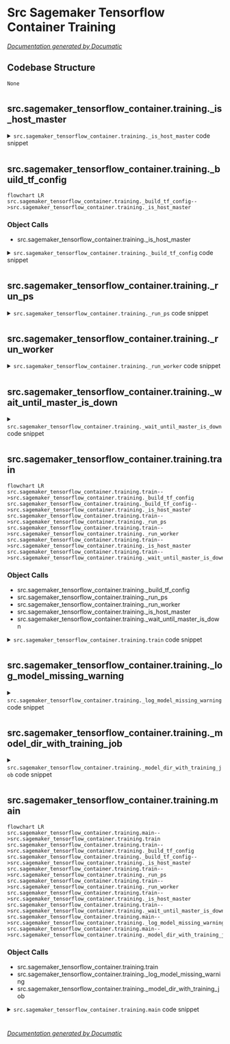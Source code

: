 # Src Sagemaker Tensorflow Container Training

[_Documentation generated by Documatic_](https://www.documatic.com)

<!---Documatic-section-Codebase Structure-start--->
## Codebase Structure

<!---Documatic-block-system_architecture-start--->
```mermaid
None
```
<!---Documatic-block-system_architecture-end--->

# #
<!---Documatic-section-Codebase Structure-end--->

<!---Documatic-section-src.sagemaker_tensorflow_container.training._is_host_master-start--->
## src.sagemaker_tensorflow_container.training._is_host_master

<!---Documatic-section-_is_host_master-start--->
<!---Documatic-block-src.sagemaker_tensorflow_container.training._is_host_master-start--->
<details>
	<summary><code>src.sagemaker_tensorflow_container.training._is_host_master</code> code snippet</summary>

```python
def _is_host_master(hosts, current_host):
    return current_host == hosts[0]
```
</details>
<!---Documatic-block-src.sagemaker_tensorflow_container.training._is_host_master-end--->
<!---Documatic-section-_is_host_master-end--->

# #
<!---Documatic-section-src.sagemaker_tensorflow_container.training._is_host_master-end--->

<!---Documatic-section-src.sagemaker_tensorflow_container.training._build_tf_config-start--->
## src.sagemaker_tensorflow_container.training._build_tf_config

<!---Documatic-section-_build_tf_config-start--->
```mermaid
flowchart LR
src.sagemaker_tensorflow_container.training._build_tf_config-->src.sagemaker_tensorflow_container.training._is_host_master
```

### Object Calls

* src.sagemaker_tensorflow_container.training._is_host_master

<!---Documatic-block-src.sagemaker_tensorflow_container.training._build_tf_config-start--->
<details>
	<summary><code>src.sagemaker_tensorflow_container.training._build_tf_config</code> code snippet</summary>

```python
def _build_tf_config(hosts, current_host, ps_task=False):
    masters = hosts[:1]
    workers = hosts[1:]
    ps = hosts if len(hosts) > 1 else None

    def host_addresses(hosts, port=2222):
        return ['{}:{}'.format(host, port) for host in hosts]
    tf_config = {'cluster': {'master': host_addresses(masters)}, 'environment': 'cloud'}
    if ps:
        tf_config['cluster']['ps'] = host_addresses(ps, port='2223')
    if workers:
        tf_config['cluster']['worker'] = host_addresses(workers)
    if ps_task:
        if ps is None:
            raise ValueError('Cannot have a ps task if there are no parameter servers in the cluster')
        task_type = 'ps'
        task_index = ps.index(current_host)
    elif _is_host_master(hosts, current_host):
        task_type = 'master'
        task_index = 0
    else:
        task_type = 'worker'
        task_index = workers.index(current_host)
    tf_config['task'] = {'index': task_index, 'type': task_type}
    return tf_config
```
</details>
<!---Documatic-block-src.sagemaker_tensorflow_container.training._build_tf_config-end--->
<!---Documatic-section-_build_tf_config-end--->

# #
<!---Documatic-section-src.sagemaker_tensorflow_container.training._build_tf_config-end--->

<!---Documatic-section-src.sagemaker_tensorflow_container.training._run_ps-start--->
## src.sagemaker_tensorflow_container.training._run_ps

<!---Documatic-section-_run_ps-start--->
<!---Documatic-block-src.sagemaker_tensorflow_container.training._run_ps-start--->
<details>
	<summary><code>src.sagemaker_tensorflow_container.training._run_ps</code> code snippet</summary>

```python
def _run_ps(env, cluster):
    logger.info('Running distributed training job with parameter servers')
    cluster_spec = tf.train.ClusterSpec(cluster)
    task_index = env.hosts.index(env.current_host)
    no_gpu_config = tf.ConfigProto(device_count={'GPU': 0})
    server = tf.train.Server(cluster_spec, job_name='ps', task_index=task_index, config=no_gpu_config)
    multiprocessing.Process(target=lambda : server.join()).start()
```
</details>
<!---Documatic-block-src.sagemaker_tensorflow_container.training._run_ps-end--->
<!---Documatic-section-_run_ps-end--->

# #
<!---Documatic-section-src.sagemaker_tensorflow_container.training._run_ps-end--->

<!---Documatic-section-src.sagemaker_tensorflow_container.training._run_worker-start--->
## src.sagemaker_tensorflow_container.training._run_worker

<!---Documatic-section-_run_worker-start--->
<!---Documatic-block-src.sagemaker_tensorflow_container.training._run_worker-start--->
<details>
	<summary><code>src.sagemaker_tensorflow_container.training._run_worker</code> code snippet</summary>

```python
def _run_worker(env, cmd_args, tf_config):
    env_vars = env.to_env_vars()
    env_vars['TF_CONFIG'] = json.dumps(tf_config)
    entry_point.run(uri=env.module_dir, user_entry_point=env.user_entry_point, args=cmd_args, env_vars=env_vars, capture_error=True)
```
</details>
<!---Documatic-block-src.sagemaker_tensorflow_container.training._run_worker-end--->
<!---Documatic-section-_run_worker-end--->

# #
<!---Documatic-section-src.sagemaker_tensorflow_container.training._run_worker-end--->

<!---Documatic-section-src.sagemaker_tensorflow_container.training._wait_until_master_is_down-start--->
## src.sagemaker_tensorflow_container.training._wait_until_master_is_down

<!---Documatic-section-_wait_until_master_is_down-start--->
<!---Documatic-block-src.sagemaker_tensorflow_container.training._wait_until_master_is_down-start--->
<details>
	<summary><code>src.sagemaker_tensorflow_container.training._wait_until_master_is_down</code> code snippet</summary>

```python
def _wait_until_master_is_down(master):
    while True:
        try:
            subprocess.check_call(['curl', '{}:2222'.format(master)], stdout=subprocess.PIPE, stderr=subprocess.PIPE)
            logger.info('master {} is still up, waiting for it to exit'.format(master))
            time.sleep(10)
        except subprocess.CalledProcessError:
            logger.info('master {} is down, stopping parameter server'.format(master))
            return
```
</details>
<!---Documatic-block-src.sagemaker_tensorflow_container.training._wait_until_master_is_down-end--->
<!---Documatic-section-_wait_until_master_is_down-end--->

# #
<!---Documatic-section-src.sagemaker_tensorflow_container.training._wait_until_master_is_down-end--->

<!---Documatic-section-src.sagemaker_tensorflow_container.training.train-start--->
## src.sagemaker_tensorflow_container.training.train

<!---Documatic-section-train-start--->
```mermaid
flowchart LR
src.sagemaker_tensorflow_container.training.train-->src.sagemaker_tensorflow_container.training._build_tf_config
src.sagemaker_tensorflow_container.training._build_tf_config-->src.sagemaker_tensorflow_container.training._is_host_master
src.sagemaker_tensorflow_container.training.train-->src.sagemaker_tensorflow_container.training._run_ps
src.sagemaker_tensorflow_container.training.train-->src.sagemaker_tensorflow_container.training._run_worker
src.sagemaker_tensorflow_container.training.train-->src.sagemaker_tensorflow_container.training._is_host_master
src.sagemaker_tensorflow_container.training.train-->src.sagemaker_tensorflow_container.training._wait_until_master_is_down
```

### Object Calls

* src.sagemaker_tensorflow_container.training._build_tf_config
* src.sagemaker_tensorflow_container.training._run_ps
* src.sagemaker_tensorflow_container.training._run_worker
* src.sagemaker_tensorflow_container.training._is_host_master
* src.sagemaker_tensorflow_container.training._wait_until_master_is_down

<!---Documatic-block-src.sagemaker_tensorflow_container.training.train-start--->
<details>
	<summary><code>src.sagemaker_tensorflow_container.training.train</code> code snippet</summary>

```python
def train(env, cmd_args):
    parameter_server_enabled = env.additional_framework_parameters.get(SAGEMAKER_PARAMETER_SERVER_ENABLED, False)
    if len(env.hosts) > 1 and parameter_server_enabled:
        tf_config = _build_tf_config(hosts=env.hosts, current_host=env.current_host)
        logger.info('Running distributed training job with parameter servers')
        logger.info('Launching parameter server process')
        _run_ps(env, tf_config['cluster'])
        logger.info('Launching worker process')
        _run_worker(env, cmd_args, tf_config)
        if not _is_host_master(env.hosts, env.current_host):
            _wait_until_master_is_down(env.hosts[0])
    else:
        mpi_enabled = env.additional_framework_parameters.get('sagemaker_mpi_enabled')
        if mpi_enabled:
            runner_type = runner.MPIRunnerType
        else:
            runner_type = runner.ProcessRunnerType
        entry_point.run(uri=env.module_dir, user_entry_point=env.user_entry_point, args=cmd_args, env_vars=env.to_env_vars(), capture_error=True, runner_type=runner_type)
```
</details>
<!---Documatic-block-src.sagemaker_tensorflow_container.training.train-end--->
<!---Documatic-section-train-end--->

# #
<!---Documatic-section-src.sagemaker_tensorflow_container.training.train-end--->

<!---Documatic-section-src.sagemaker_tensorflow_container.training._log_model_missing_warning-start--->
## src.sagemaker_tensorflow_container.training._log_model_missing_warning

<!---Documatic-section-_log_model_missing_warning-start--->
<!---Documatic-block-src.sagemaker_tensorflow_container.training._log_model_missing_warning-start--->
<details>
	<summary><code>src.sagemaker_tensorflow_container.training._log_model_missing_warning</code> code snippet</summary>

```python
def _log_model_missing_warning(model_dir):
    pb_file_exists = False
    file_exists = False
    for (dirpath, dirnames, filenames) in os.walk(model_dir):
        if filenames:
            file_exists = True
        for f in filenames:
            if 'saved_model.pb' in f or 'saved_model.pbtxt' in f:
                pb_file_exists = True
                (path, direct_parent_dir) = os.path.split(dirpath)
                if not str.isdigit(direct_parent_dir):
                    logger.warn('Your model will NOT be servable with SageMaker TensorFlow Serving containers. The SavedModel bundle is under directory "{}", not a numeric name.'.format(direct_parent_dir))
    if not file_exists:
        logger.warn('No model artifact is saved under path {}. Your training job will not save any model files to S3.\nFor details of how to construct your training script see:\nhttps://sagemaker.readthedocs.io/en/stable/using_tf.html#adapting-your-local-tensorflow-script'.format(model_dir))
    elif not pb_file_exists:
        logger.warn('Your model will NOT be servable with SageMaker TensorFlow Serving container. The model artifact was not saved in the TensorFlow SavedModel directory structure:\nhttps://www.tensorflow.org/guide/saved_model#structure_of_a_savedmodel_directory')
```
</details>
<!---Documatic-block-src.sagemaker_tensorflow_container.training._log_model_missing_warning-end--->
<!---Documatic-section-_log_model_missing_warning-end--->

# #
<!---Documatic-section-src.sagemaker_tensorflow_container.training._log_model_missing_warning-end--->

<!---Documatic-section-src.sagemaker_tensorflow_container.training._model_dir_with_training_job-start--->
## src.sagemaker_tensorflow_container.training._model_dir_with_training_job

<!---Documatic-section-_model_dir_with_training_job-start--->
<!---Documatic-block-src.sagemaker_tensorflow_container.training._model_dir_with_training_job-start--->
<details>
	<summary><code>src.sagemaker_tensorflow_container.training._model_dir_with_training_job</code> code snippet</summary>

```python
def _model_dir_with_training_job(model_dir, job_name):
    if model_dir and model_dir.startswith('/opt/ml'):
        return model_dir
    else:
        return '{}/{}/model'.format(model_dir, job_name)
```
</details>
<!---Documatic-block-src.sagemaker_tensorflow_container.training._model_dir_with_training_job-end--->
<!---Documatic-section-_model_dir_with_training_job-end--->

# #
<!---Documatic-section-src.sagemaker_tensorflow_container.training._model_dir_with_training_job-end--->

<!---Documatic-section-src.sagemaker_tensorflow_container.training.main-start--->
## src.sagemaker_tensorflow_container.training.main

<!---Documatic-section-main-start--->
```mermaid
flowchart LR
src.sagemaker_tensorflow_container.training.main-->src.sagemaker_tensorflow_container.training.train
src.sagemaker_tensorflow_container.training.train-->src.sagemaker_tensorflow_container.training._build_tf_config
src.sagemaker_tensorflow_container.training._build_tf_config-->src.sagemaker_tensorflow_container.training._is_host_master
src.sagemaker_tensorflow_container.training.train-->src.sagemaker_tensorflow_container.training._run_ps
src.sagemaker_tensorflow_container.training.train-->src.sagemaker_tensorflow_container.training._run_worker
src.sagemaker_tensorflow_container.training.train-->src.sagemaker_tensorflow_container.training._is_host_master
src.sagemaker_tensorflow_container.training.train-->src.sagemaker_tensorflow_container.training._wait_until_master_is_down
src.sagemaker_tensorflow_container.training.main-->src.sagemaker_tensorflow_container.training._log_model_missing_warning
src.sagemaker_tensorflow_container.training.main-->src.sagemaker_tensorflow_container.training._model_dir_with_training_job
```

### Object Calls

* src.sagemaker_tensorflow_container.training.train
* src.sagemaker_tensorflow_container.training._log_model_missing_warning
* src.sagemaker_tensorflow_container.training._model_dir_with_training_job

<!---Documatic-block-src.sagemaker_tensorflow_container.training.main-start--->
<details>
	<summary><code>src.sagemaker_tensorflow_container.training.main</code> code snippet</summary>

```python
def main():
    hyperparameters = environment.read_hyperparameters()
    env = environment.Environment(hyperparameters=hyperparameters)
    user_hyperparameters = env.hyperparameters
    if '_tuning_objective_metric' in hyperparameters:
        model_dir = _model_dir_with_training_job(hyperparameters.get('model_dir'), env.job_name)
        logger.info('Appending the training job name to model_dir: {}'.format(model_dir))
        user_hyperparameters['model_dir'] = model_dir
    s3_utils.configure(user_hyperparameters.get('model_dir'), os.environ.get('SAGEMAKER_REGION'))
    train(env, mapping.to_cmd_args(user_hyperparameters))
    _log_model_missing_warning(MODEL_DIR)
```
</details>
<!---Documatic-block-src.sagemaker_tensorflow_container.training.main-end--->
<!---Documatic-section-main-end--->

# #
<!---Documatic-section-src.sagemaker_tensorflow_container.training.main-end--->

[_Documentation generated by Documatic_](https://www.documatic.com)